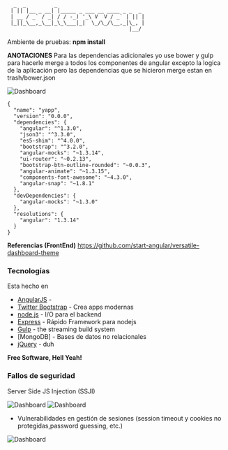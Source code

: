 ```
  _  _         _                            
 | || |__ _ __| |_____ _ ___ __ ____ _ _  _ 
 | __ / _` / _| / / -_) '_\ V  V / _` | || |
 |_||_\__,_\__|_\_\___|_|  \_/\_/\__,_|\_, |
                                       |__/ 
```
Ambiente de pruebas: **npm install**

**ANOTACIONES** Para las dependencias adicionales yo use bower y gulp para hacerle merge a todos los componentes de angular excepto la logica de la aplicación pero las dependencias que se hicieron merge estan en trash/bower.json


![Dashboard](http://i.imgur.com/L9OuT7p.png)

```
{
  "name": "yapp",
  "version": "0.0.0",
  "dependencies": {
    "angular": "^1.3.0",
    "json3": "^3.3.0",
    "es5-shim": "^4.0.0",
    "bootstrap": "^3.2.0",
    "angular-mocks": "~1.3.14",
    "ui-router": "~0.2.13",
    "bootstrap-btn-outline-rounded": "~0.0.3",
    "angular-animate": "~1.3.15",
    "components-font-awesome": "~4.3.0",
    "angular-snap": "~1.8.1"
  },
  "devDependencies": {
    "angular-mocks": "~1.3.0"
  },
  "resolutions": {
    "angular": "1.3.14"
  }
}
```

**Referencias (FrontEnd)** https://github.com/start-angular/versatile-dashboard-theme

### Tecnologías

Esta hecho en

* [AngularJS] - 
* [Twitter Bootstrap] - Crea apps modernas
* [node.js] - I/O para el backend
* [Express] - Rápido Framework para nodejs
* [Gulp] - the streaming build system
* [MongoDB] - Bases de datos no relacionales
* [jQuery] - duh

**Free Software, Hell Yeah!**

   [dill]: <https://github.com/joemccann/dillinger>
   [git-repo-url]: <https://github.com/joemccann/dillinger.git>
   [john gruber]: <http://daringfireball.net>
   [df1]: <http://daringfireball.net/projects/markdown/>
   [markdown-it]: <https://github.com/markdown-it/markdown-it>
   [Ace Editor]: <http://ace.ajax.org>
   [node.js]: <http://nodejs.org>
   [Twitter Bootstrap]: <http://twitter.github.com/bootstrap/>
   [jQuery]: <http://jquery.com>
   [@tjholowaychuk]: <http://twitter.com/tjholowaychuk>
   [express]: <http://expressjs.com>
   [AngularJS]: <http://angularjs.org>
   [Gulp]: <http://gulpjs.com>


### Fallos de seguridad

Server Side JS Injection (SSJI)

![Dashboard](http://i.imgur.com/VwunPoD.png)
![Dashboard](http://i.imgur.com/8F60w0p.png)

- Vulnerabilidades en gestión de sesiones (session timeout y cookies no protegidas,password guessing, etc.)

![Dashboard](http://i.imgur.com/30Mf6vm.png)
